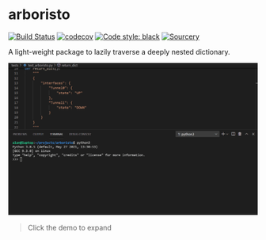 # arboristo

[![Build Status](https://travis-ci.com/AlanAutomated/arboristo.svg?branch=main)](https://travis-ci.com/AlanAutomated/arboristo) [![codecov](https://codecov.io/gh/AlanAutomated/arboristo/branch/main/graph/badge.svg?token=IYHABMICSN)](https://codecov.io/gh/AlanAutomated/arboristo) [![Code style: black](https://img.shields.io/badge/code%20style-black-000000.svg)](https://github.com/psf/black) [![Sourcery](https://img.shields.io/badge/Sourcery-enabled-brightgreen)](https://sourcery.ai)

A light-weight package to lazily traverse a deeply nested dictionary.

![demo](demo.gif)
> Click the demo to expand


